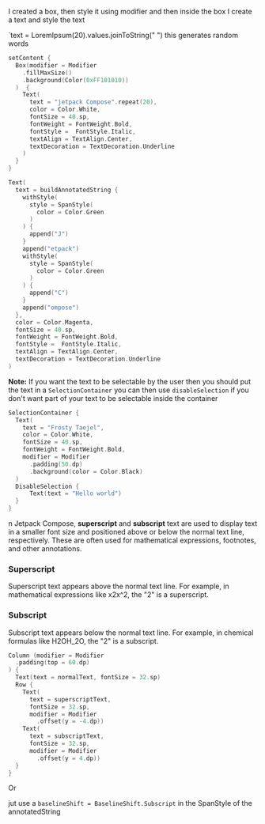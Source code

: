 I created a box, then style it using modifier and then inside the box I create a text and style the text

`text = LoremIpsum(20).values.joinToString(" ") 
 this generates random words
 
```kotlin
setContent {  
  Box(modifier = Modifier  
    .fillMaxSize()  
    .background(Color(0xFF101010))  
  )  {  
    Text(  
      text = "jetpack Compose".repeat(20),  
      color = Color.White,  
      fontSize = 40.sp,  
      fontWeight = FontWeight.Bold,  
      fontStyle =  FontStyle.Italic,  
      textAlign = TextAlign.Center,  
      textDecoration = TextDecoration.Underline  
    )  
  }  
}
```



```kotlin
Text(  
  text = buildAnnotatedString {   
	withStyle(  
      style = SpanStyle(  
        color = Color.Green  
      )  
    ) {  
      append("J")  
    }  
    append("etpack")  
    withStyle(  
      style = SpanStyle(  
        color = Color.Green  
      )  
    ) {  
      append("C")  
    }  
    append("ompose")  
  },  
  color = Color.Magenta,  
  fontSize = 40.sp,  
  fontWeight = FontWeight.Bold,  
  fontStyle =  FontStyle.Italic,  
  textAlign = TextAlign.Center,  
  textDecoration = TextDecoration.Underline  
)
```



**Note:** If you want the text to be selectable by the user then you should put the text in a `SelectionContainer`
you can then use `disableSelection` if you don't want part of your text to be selectable inside the container

```kotlin
SelectionContainer {  
  Text(  
    text = "Frosty Taejel",  
    color = Color.White,  
    fontSize = 40.sp,  
    fontWeight = FontWeight.Bold,  
    modifier = Modifier  
      .padding(50.dp)  
      .background(color = Color.Black)  
  )  
  DisableSelection {
	  Text(text = "Hello world")
  }
}
```


n Jetpack Compose, **superscript** and **subscript** text are used to display text in a smaller font size and positioned above or below the normal text line, respectively. These are often used for mathematical expressions, footnotes, and other annotations.

### **Superscript**

Superscript text appears above the normal text line. For example, in mathematical expressions like x2x^2, the "2" is a superscript.

### **Subscript**

Subscript text appears below the normal text line. For example, in chemical formulas like H2OH_2O, the "2" is a subscript.

```kotlin
Column (modifier = Modifier  
  .padding(top = 60.dp)  
) {  
  Text(text = normalText, fontSize = 32.sp)  
  Row {  
    Text(  
      text = superscriptText,  
      fontSize = 32.sp,  
      modifier = Modifier  
        .offset(y = -4.dp))  
    Text(  
      text = subscriptText,  
      fontSize = 32.sp,  
      modifier = Modifier  
        .offset(y = 4.dp))  
  }  
}
```

Or 

jut use a `baselineShift = BaselineShift.Subscript` in the SpanStyle of the annotatedString